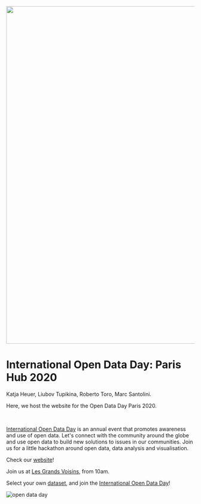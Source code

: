 <img src="./img/header-open-data-day.png" width="900" />


# International Open Data Day: Paris Hub 2020
Katja Heuer, Liubov Tupikina, Roberto Toro, Marc Santolini.  

Here, we host the website for the Open Data Day Paris 2020.  

<br>

[International Open Data Day](http://opendataday.org/#what) is an annual event that promotes awareness and use of open data. Let's connect with the community around the globe and use open data to build new solutions to issues in our communities. Join us for a little hackathon around open data, data analysis and visualisation.

Check our [website](https://github.com/katjaq/open-data-day)!  

Join us at [Les Grands Voisins](https://lesgrandsvoisins.org/), from 10am.  

Select your own [dataset](http://opendataday.org/#resources), and join the [International Open Data Day](http://opendataday.org/#what)!

![open data day](./img/a.jpg)